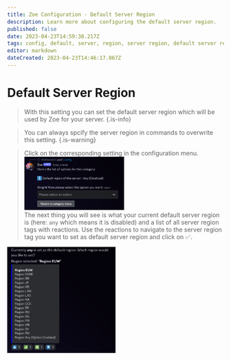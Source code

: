 ```yaml
---
title: Zoe Configuration - Default Server Region
description: Learn more about configuring the default server region.
published: false
date: 2023-04-23T14:59:38.217Z
tags: config, default, server, region, server region, default server region, general settings
editor: markdown
dateCreated: 2023-04-23T14:46:17.067Z
---
```


# Default Server Region

>With this setting you can set the default server region which will be used by Zoe for your server.
>{.is-info}

>You can always spcify the server region in commands to overwrite this setting.
>{.is-warning}

> Click on the corresponding setting in the configuration menu.
<img src="/config_general_menu.png" width="50%" /> <br>
>The next thing you will see is what your current default server region is (here: `any` which means it is disabled) and a list of all server region tags with reactions. Use the reactions to navigate to the server region tag you want to set as default server region and click on :white_check_mark:.
<img src="/config_general_1_region.png" width="50%" /> 
